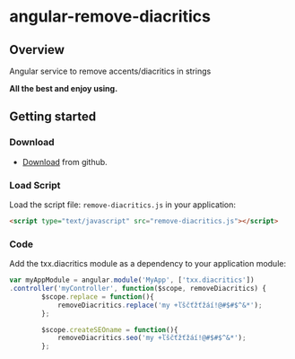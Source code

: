 angular-remove-diacritics
=========================

Overview
--------

Angular service to remove accents/diacritics in strings


__All the best and enjoy using.__

Getting started
---------------

### Download

- [Download](https://github.com/Kepro/angular-remove-diacritics/archive/master.zip) from github.



### Load Script
Load the script file: `remove-diacritics.js` in your application:

```html
<script type="text/javascript" src="remove-diacritics.js"></script>
```

### Code
Add the txx.diacritics module as a dependency to your application module:

```js
var myAppModule = angular.module('MyApp', ['txx.diacritics'])
.controller('myController', function($scope, removeDiacritics) {
        $scope.replace = function(){
            removeDiacritics.replace('my +ľščťžťžáí!@#$#$^&*');
        };

		$scope.createSEOname = function(){
			removeDiacritics.seo('my +ľščťžťžáí!@#$#$^&*');
		};
```
